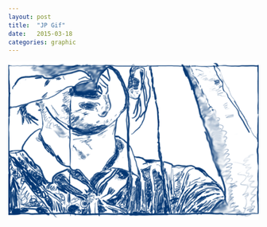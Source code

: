 ```yaml
---
layout: post
title:  "JP Gif"
date:   2015-03-18
categories: graphic
---
```

<a href="/img/JPanimation.gif" class="swipebox" title="JP Gif">
<img src="/img/JPanimation.gif" alt="JP drinking from a goatskin bottle" class="img img-responsive">
</a>